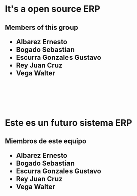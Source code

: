 <html>
<body>
  <h1>It's a open source ERP</h1>
  <h2>
    <p>Members of this group</p>
    <ul>
      <li>Albarez Ernesto</li>
      <li>Bogado Sebastian</li>
      <li>Escurra Gonzales Gustavo</li>
      <li>Rey Juan Cruz</li>
      <li>Vega Walter</li>
    </ul>
  </h2>
  <br/>
  <br/>
  <br/>
  <br/>
  <h1>Este es un futuro sistema ERP</h1>
  <h2>
    <p>Miembros de este equipo</p>
    <ul>
      <li>Albarez Ernesto</li>
      <li>Bogado Sebastian</li>
      <li>Escurra Gonzales Gustavo</li>
      <li>Rey Juan Cruz</li>
      <li>Vega Walter</li>
    </ul>
  </h2>
</body>
</html>
